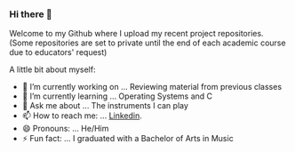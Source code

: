 ### Hi there 👋

Welcome to my Github where I upload my recent project repositories. 
(Some repositories are set to private until the end of each academic course due to educators' request)

<!--
**atavakoulnia/atavakoulnia** is a ✨ _special_ ✨ repository because its `README.md` (this file) appears on your GitHub profile.
-->

A little bit about myself:

- 🔭 I’m currently working on ... Reviewing material from previous classes
- 🌱 I’m currently learning ... Operating Systems and C
- 💬 Ask me about ... The instruments I can play
- 📫 How to reach me: ... [Linkedin](https://www.linkedin.com/in/atavakoulnia/).
- 😄 Pronouns: ... He/Him
- ⚡ Fun fact: ... I graduated with a Bachelor of Arts in Music
